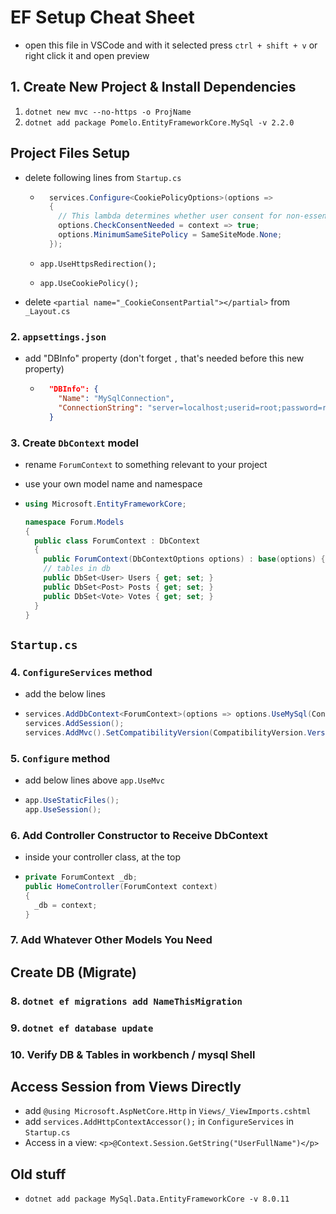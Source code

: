 # EF Setup Cheat Sheet

- open this file in VSCode and with it selected press `ctrl + shift + v` or right click it and open preview

## 1. Create New Project & Install Dependencies

1. `dotnet new mvc --no-https -o ProjName`
2. `dotnet add package Pomelo.EntityFrameworkCore.MySql -v 2.2.0`

## Project Files Setup

- delete following lines from `Startup.cs`

  - ```csharp
      services.Configure<CookiePolicyOptions>(options =>
      {
        // This lambda determines whether user consent for non-essential cookies is needed for a given request.
        options.CheckConsentNeeded = context => true;
        options.MinimumSameSitePolicy = SameSiteMode.None;
      });
    ```

  - `app.UseHttpsRedirection();`
  - `app.UseCookiePolicy();`

- delete `<partial name="_CookieConsentPartial"></partial>` from `_Layout.cs`

### 2. `appsettings.json`

- add "DBInfo" property (don't forget `,` that's needed before this new property)

  - ```json
      "DBInfo": {
        "Name": "MySqlConnection",
        "ConnectionString": "server=localhost;userid=root;password=root;port=3306;database=YOUR_DB_NAME;SslMode=None"
      }
    ```

### 3. Create `DbContext` model

- rename `ForumContext` to something relevant to your project
- use your own model name and namespace

- ```csharp
  using Microsoft.EntityFrameworkCore;

  namespace Forum.Models
  {
    public class ForumContext : DbContext
    {
      public ForumContext(DbContextOptions options) : base(options) { }
      // tables in db
      public DbSet<User> Users { get; set; }
      public DbSet<Post> Posts { get; set; }
      public DbSet<Vote> Votes { get; set; }
    }
  }
  ```

## `Startup.cs`

### 4. `ConfigureServices` method

- add the below lines

- ```csharp
  services.AddDbContext<ForumContext>(options => options.UseMySql(Configuration["DBInfo:ConnectionString"]));
  services.AddSession();
  services.AddMvc().SetCompatibilityVersion(CompatibilityVersion.Version_2_2);
  ```

### 5. `Configure` method

- add below lines above `app.UseMvc`

- ```csharp
  app.UseStaticFiles();
  app.UseSession();
  ```

### 6. Add Controller Constructor to Receive DbContext

- inside your controller class, at the top

- ```csharp
  private ForumContext _db;
  public HomeController(ForumContext context)
  {
    _db = context;
  }
  ```

### 7. Add Whatever Other Models You Need

## Create DB (Migrate)

### 8. `dotnet ef migrations add NameThisMigration`

### 9. `dotnet ef database update`

### 10. Verify DB & Tables in workbench / mysql Shell

## Access Session from Views Directly

- add `@using Microsoft.AspNetCore.Http` in `Views/_ViewImports.cshtml`
- add `services.AddHttpContextAccessor();` in `ConfigureServices` in `Startup.cs`
- Access in a view: `<p>@Context.Session.GetString("UserFullName")</p>`

## Old stuff

- `dotnet add package MySql.Data.EntityFrameworkCore -v 8.0.11`
